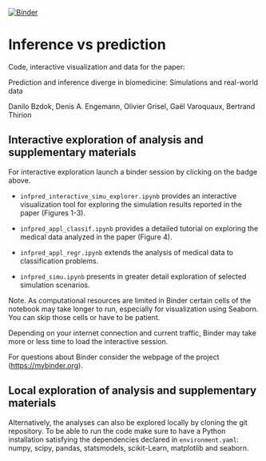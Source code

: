 [![Binder](https://mybinder.org/badge.svg)](https://mybinder.org/v2/gh/banilo/inf_vs_pred_2018/master)

# Inference vs prediction

Code, interactive visualization and data for the paper:

Prediction and inference diverge in biomedicine:
Simulations and real-world data

Danilo Bzdok, Denis A. Engemann, Olivier Grisel, Gaël Varoquaux, Bertrand Thirion


## Interactive exploration of analysis and supplementary materials

For interactive exploration launch a binder session by clicking on the badge above.

- ```infpred_interactive_simu_explorer.ipynb``` provides an interactive visualization tool for exploring the simulation results reported in the paper (Figures 1-3).

- ```infpred_appl_classif.ipynb``` provides a detailed tutorial on exploring the medical data analyzed in the paper (Figure 4).

- ```infpred_appl_regr.ipynb``` extends the analysis of medical data to classification problems.

- ```infpred_simu.ipynb``` presents in greater detail exploration of selected simulation scenarios.

Note. As computational resources are limited in Binder certain cells of the notebook may take longer to run, especially for visualization using Seaborn. You can skip those cells or have to be patient.

Depending on your internet connection and current traffic, Binder may take more or less time to load the interactive session.

For questions about Binder consider the webpage of the project (https://mybinder.org).

## Local exploration of analysis and supplementary materials

Alternatively, the analyses can also be explored locally by cloning the git repository. To be able to run the code make sure to have a Python installation satisfying the dependencies declared in ```environment.yaml```: numpy, scipy, pandas, statsmodels, scikit-Learn, matplotlib and seaborn.
